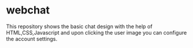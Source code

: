 # webchat
This repository shows the basic chat design with the help of HTML,CSS,Javascript and upon clicking the user image you can configure the account settings.
